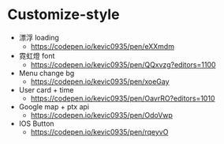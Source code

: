 # Customize-style

- 漂浮 loading
  - https://codepen.io/kevic0935/pen/eXXmdm
- 霓虹燈 font
  - https://codepen.io/kevic0935/pen/QQxvzg?editors=1100
- Menu change bg
  - https://codepen.io/kevic0935/pen/xoeGay
- User card + time
  - https://codepen.io/kevic0935/pen/OavrRO?editors=1010
- Google map + ptx api
  - https://codepen.io/kevic0935/pen/OdoVwp
- IOS Button
  - https://codepen.io/kevic0935/pen/rqeyvO
